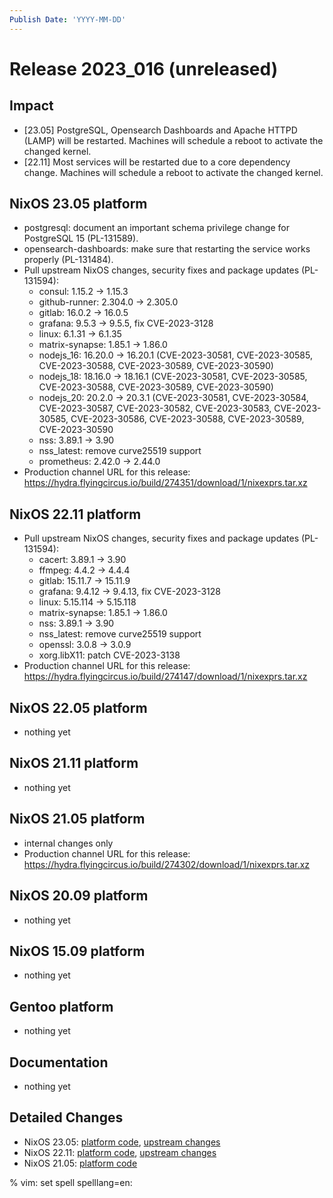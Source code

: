 ```yaml
---
Publish Date: 'YYYY-MM-DD'
---
```


# Release 2023_016 (unreleased)

## Impact

- \[23.05\] PostgreSQL, Opensearch Dashboards and Apache HTTPD (LAMP) will be
   restarted. Machines will schedule a reboot to activate the changed
   kernel.
- \[22.11\] Most services will be restarted due to a core dependency change.
  Machines will schedule a reboot to activate the changed kernel.

## NixOS 23.05 platform

- postgresql: document an important schema privilege change for PostgreSQL 15 (PL-131589).
- opensearch-dashboards: make sure that restarting the service works properly (PL-131484).
- Pull upstream NixOS changes, security fixes and package updates (PL-131594):
  - consul: 1.15.2 -> 1.15.3
  - github-runner: 2.304.0 -> 2.305.0
  - gitlab: 16.0.2 -> 16.0.5
  - grafana: 9.5.3 -> 9.5.5, fix CVE-2023-3128
  - linux: 6.1.31 -> 6.1.35
  - matrix-synapse: 1.85.1 -> 1.86.0
  - nodejs_16: 16.20.0 -> 16.20.1
    (CVE-2023-30581, CVE-2023-30585, CVE-2023-30588, CVE-2023-30589, CVE-2023-30590)
  - nodejs_18: 18.16.0 -> 18.16.1
    (CVE-2023-30581, CVE-2023-30585, CVE-2023-30588, CVE-2023-30589, CVE-2023-30590)
  - nodejs_20: 20.2.0 -> 20.3.1
    (CVE-2023-30581, CVE-2023-30584, CVE-2023-30587, CVE-2023-30582, CVE-2023-30583, CVE-2023-30585, CVE-2023-30586, CVE-2023-30588, CVE-2023-30589, CVE-2023-30590
  - nss: 3.89.1 -> 3.90
  - nss_latest: remove curve25519 support
  - prometheus: 2.42.0 -> 2.44.0
- Production channel URL for this release: https://hydra.flyingcircus.io/build/274351/download/1/nixexprs.tar.xz

## NixOS 22.11 platform

- Pull upstream NixOS changes, security fixes and package updates (PL-131594):
  - cacert: 3.89.1 -> 3.90
  - ffmpeg: 4.4.2 -> 4.4.4
  - gitlab: 15.11.7 -> 15.11.9
  - grafana: 9.4.12 -> 9.4.13, fix CVE-2023-3128
  - linux: 5.15.114 -> 5.15.118
  - matrix-synapse: 1.85.1 -> 1.86.0
  - nss: 3.89.1 -> 3.90
  - nss_latest: remove curve25519 support
  - openssl: 3.0.8 -> 3.0.9
  - xorg.libX11: patch CVE-2023-3138
- Production channel URL for this release: https://hydra.flyingcircus.io/build/274147/download/1/nixexprs.tar.xz

## NixOS 22.05 platform

- nothing yet

## NixOS 21.11 platform

- nothing yet

## NixOS 21.05 platform

- internal changes only
- Production channel URL for this release: https://hydra.flyingcircus.io/build/274302/download/1/nixexprs.tar.xz

## NixOS 20.09 platform

- nothing yet

## NixOS 15.09 platform

- nothing yet

## Gentoo platform

- nothing yet

## Documentation

- nothing yet

## Detailed Changes

- NixOS 23.05: [platform code](https://github.com/flyingcircusio/fc-nixos/compare/fc/r2023_015/23.05...8ed02e449d58fc4deda7650b8acb93cfb94ba08c),
  [upstream changes](https://github.com/flyingcircusio/nixpkgs/compare/b73bbe5b2e29337b49d6bb6e65a8f275bcce6cc1...5aaa9f9509f330332792a492a8836d68f91fa743)
- NixOS 22.11: [platform code](https://github.com/flyingcircusio/fc-nixos/compare/fc/r2023_015/22.11...3654c4e85f065aeebde93fcacb9e019d90a61d5f),
  [upstream changes](https://github.com/flyingcircusio/nixpkgs/compare/fd2c629c33c2212c4444edd8fe59d9d83276af26...8f618a6abeb34cfe698e7f0f015e8607244b36a1)
- NixOS 21.05: [platform code](https://github.com/flyingcircusio/fc-nixos/compare/fc/r2023_014/21.05...310c1f370045c4eadc943dcd2871bd1f575a967c)

% vim: set spell spelllang=en:
